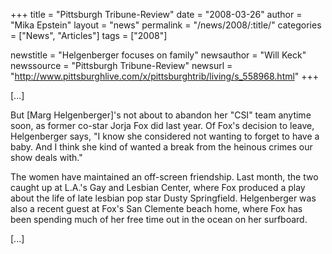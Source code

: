 +++
title = "Pittsburgh Tribune-Review"
date = "2008-03-26"
author = "Mika Epstein"
layout = "news"
permalink = "/news/2008/:title/"
categories = ["News", "Articles"]
tags = ["2008"]

newstitle = "Helgenberger focuses on family"
newsauthor = "Will Keck"
newssource = "Pittsburgh Tribune-Review"
newsurl = "http://www.pittsburghlive.com/x/pittsburghtrib/living/s_558968.html"
+++

[...]

But [Marg Helgenberger]'s not about to abandon her "CSI" team anytime soon, as former co-star Jorja Fox did last year. Of Fox's decision to leave, Helgenberger says, "I know she considered not wanting to forget to have a baby. And I think she kind of wanted a break from the heinous crimes our show deals with."

The women have maintained an off-screen friendship. Last month, the two caught up at L.A.'s Gay and Lesbian Center, where Fox produced a play about the life of late lesbian pop star Dusty Springfield. Helgenberger was also a recent guest at Fox's San Clemente beach home, where Fox has been spending much of her free time out in the ocean on her surfboard. 

[...]  
